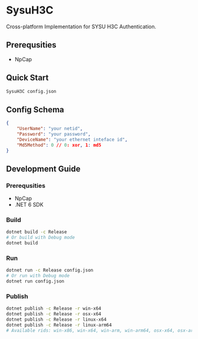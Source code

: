 # SysuH3C
Cross-platform Implementation for SYSU H3C Authentication.

## Prerequsities
- NpCap

## Quick Start
```bash
SysuH3C config.json
```

## Config Schema
```json
{
    "UserName": "your netid",
    "Password": "your password",
    "DeviceName": "your ethernet inteface id",
    "Md5Method": 0 // 0: xor, 1: md5
}
```

## Development Guide
### Prerequsities
- NpCap
- .NET 6 SDK

### Build
```bash
dotnet build -c Release
# Or build with Debug mode
dotnet build
```

### Run
```bash
dotnet run -c Release config.json
# Or run with Debug mode
dotnet run config.json
```

### Publish
```bash
dotnet publish -c Release -r win-x64
dotnet publish -c Release -r osx-x64
dotnet publish -c Release -r linux-x64
dotnet publish -c Release -r linux-arm64
# Available rids: win-x86, win-x64, win-arm, win-arm64, osx-x64, osx-arm64, linux-x64, linux-arm, linux-arm64
```